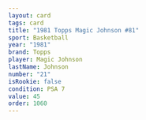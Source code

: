 ```yaml
---
layout: card
tags: card
title: "1981 Topps Magic Johnson #81"
sport: Basketball
year: "1981"
brand: Topps
player: Magic Johnson
lastName: Johnson
number: "21"
isRookie: false
condition: PSA 7
value: 45
order: 1060
---
```

